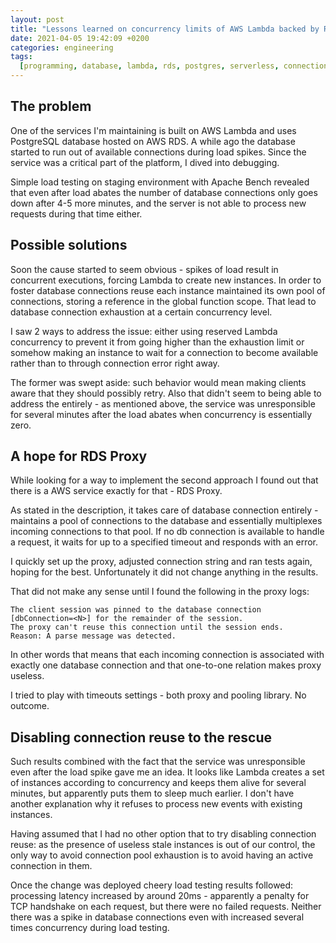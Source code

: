 ```yaml
---
layout: post
title: "Lessons learned on concurrency limits of AWS Lambda backed by RDS database"
date: 2021-04-05 19:42:09 +0200
categories: engineering
tags:
  [programming, database, lambda, rds, postgres, serverless, connection pool]
---
```


## The problem

One of the services I'm maintaining is built on AWS Lambda and uses PostgreSQL database hosted on AWS RDS. A while ago the database started to run out of available connections during load spikes. Since the service was a critical part of the platform, I dived into debugging.

Simple load testing on staging environment with Apache Bench revealed that even after load abates the number of database connections only goes down after 4-5 more minutes, and the server is not able to process new requests during that time either.

## Possible solutions

Soon the cause started to seem obvious - spikes of load result in concurrent executions, forcing Lambda to create new instances. In order to foster database connections reuse each instance maintained its own pool of connections, storing a reference in the global function scope. That lead to database connection exhaustion at a certain concurrency level.

I saw 2 ways to address the issue: either using reserved Lambda concurrency to prevent it from going higher than the exhaustion limit or somehow making an instance to wait for a connection to become available rather than to through connection error right away.

The former was swept aside: such behavior would mean making clients aware that they should possibly retry. Also that didn't seem to being able to address the entirely - as mentioned above, the service was unresponsible for several minutes after the load abates when concurrency is essentially zero.

## A hope for RDS Proxy

While looking for a way to implement the second approach I found out that there is a AWS service exactly for that - RDS Proxy.

As stated in the description, it takes care of database connection entirely - maintains a pool of connections to the database and essentially multiplexes incoming connections to that pool. If no db connection is available to handle a request, it waits for up to a specified timeout and responds with an error.

I quickly set up the proxy, adjusted connection string and ran tests again, hoping for the best. Unfortunately it did not change anything in the results.

That did not make any sense until I found the following in the proxy logs:

```
The client session was pinned to the database connection
[dbConnection=<N>] for the remainder of the session.
The proxy can't reuse this connection until the session ends.
Reason: A parse message was detected.
```

In other words that means that each incoming connection is associated with exactly one database connection and that one-to-one relation makes proxy useless.

I tried to play with timeouts settings - both proxy and pooling library. No outcome.

## Disabling connection reuse to the rescue

Such results combined with the fact that the service was unresponsible even after the load spike gave me an idea. It looks like Lambda creates a set of instances according to concurrency and keeps them alive for several minutes, but apparently puts them to sleep much earlier. I don't have another explanation why it refuses to process new events with existing instances.

Having assumed that I had no other option that to try disabling connection reuse: as the presence of useless stale instances is out of our control, the only way to avoid connection pool exhaustion is to avoid having an active connection in them.

Once the change was deployed cheery load testing results followed: processing latency increased by around 20ms - apparently a penalty for TCP handshake on each request, but there were no failed requests. Neither there was a spike in database connections even with increased several times concurrency during load testing.
